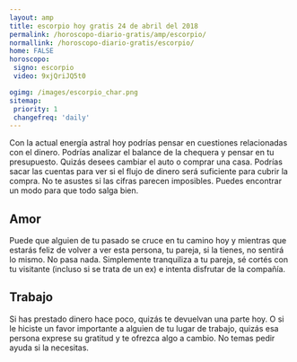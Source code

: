 ```yaml
---
layout: amp
title: escorpio hoy gratis 24 de abril del 2018 
permalink: /horoscopo-diario-gratis/amp/escorpio/
normallink: /horoscopo-diario-gratis/escorpio/
home: FALSE
horoscopo:
 signo: escorpio
 video: 9xjQriJQ5t0

ogimg: /images/escorpio_char.png
sitemap:
 priority: 1
 changefreq: 'daily'
---
```



Con la actual energía astral hoy podrías pensar en cuestiones relacionadas con el dinero.  Podrías analizar el balance de la chequera y pensar en tu presupuesto. Quizás desees cambiar el auto o comprar una casa. Podrías sacar las cuentas para ver si el flujo de dinero será suficiente para cubrir la compra. No te asustes si las cifras parecen imposibles. Puedes encontrar un modo para que todo salga bien.

## Amor

Puede que alguien de tu pasado se cruce en tu camino hoy y mientras que estarás feliz de volver a ver esta persona, tu pareja, si la tienes, no sentirá lo mismo. No pasa nada. Simplemente tranquiliza a tu pareja, sé cortés con tu visitante (incluso si se trata de un ex) e intenta disfrutar de la compañía.

## Trabajo

Si has prestado dinero hace poco, quizás te devuelvan una parte hoy. O si le hiciste un favor importante a alguien de tu lugar de trabajo, quizás esa persona exprese su gratitud y te ofrezca algo a cambio. No temas pedir ayuda si la necesitas.